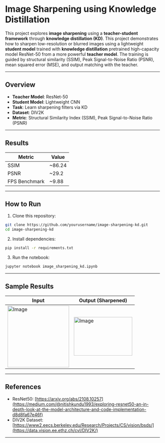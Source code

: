 # Image Sharpening using Knowledge Distillation

This project explores **image sharpening** using a **teacher-student framework** through **knowledge distillation (KD)**. This project demonstrates how to sharpen low-resolution or blurred images using a lightweight **student model** trained with **knowledge distillation** pretrained high-capacity model ResNet-50 from a more powerful **teacher model**. The training is guided by structural similarity (SSIM), Peak Signal-to-Noise Ratio (PSNR), mean squared error (MSE), and output matching with the teacher.

---

## Overview

- **Teacher Model**: ResNet-50
- **Student Model**: Lightweight CNN 
- **Task**: Learn sharpening filters via KD
- **Dataset**: DIV2K
- **Metric**: Structural Similarity Index (SSIM), Peak Signal-to-Noise Ratio (PSNR)

---

## Results

| Metric | Value |
|--------|-------|
| SSIM   | ~86.24 |
| PSNR   | ~29.2 |
| FPS Benchmark | ~9.88 |

---

## How to Run

1. Clone this repository:

```bash
git clone https://github.com/yourusername/image-sharpening-kd.git
cd image-sharpening-kd
```

2. Install dependencies:

```bash
pip install -r requirements.txt
```

3. Run the notebook:

```bash
jupyter notebook image_sharpening_kd.ipynb
```

---

## Sample Results

| Input | Output (Sharpened) |
|-------|--------------------|
| <img width="200" height="200" alt="Image" src="https://github.com/user-attachments/assets/87ca8034-3810-4e9c-9ddc-c162a2ddedc7" /> | <img width="190" height="125" alt="Image" src="https://github.com/user-attachments/assets/59fbd0fc-5c00-40dc-b32f-5f51c2b508f0" />

---

## References

- ResNet50: [https://arxiv.org/abs/2108.10257](https://medium.com/@nitishkundu1993/exploring-resnet50-an-in-depth-look-at-the-model-architecture-and-code-implementation-d8d8fa67e46f)
- DIV2K Dataset: [https://www2.eecs.berkeley.edu/Research/Projects/CS/vision/bsds/](https://data.vision.ee.ethz.ch/cvl/DIV2K/)

---

